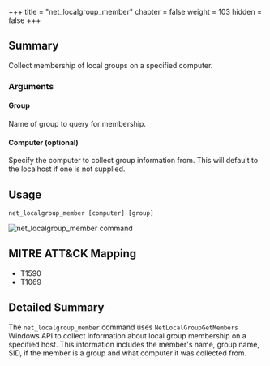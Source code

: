 +++
title = "net_localgroup_member"
chapter = false
weight = 103
hidden = false
+++

## Summary
Collect membership of local groups on a specified computer.

### Arguments

#### Group

Name of group to query for membership.

#### Computer (optional)

Specify the computer to collect group information from. This will default to the localhost if one is not supplied.

## Usage
```
net_localgroup_member [computer] [group]
```

![net_localgroup_member command](../images/net_localgroup_member.png)


## MITRE ATT&CK Mapping

- T1590
- T1069

## Detailed Summary
The `net_localgroup_member` command uses `NetLocalGroupGetMembers` Windows API to collect information about local group membership on a specified host. This information includes the member's name, group name, SID, if the member is a group and what computer it was collected from.